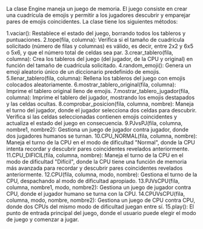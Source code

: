 La clase Engine maneja un juego de memoria. El juego consiste en crear una cuadrícula de emojis y permitir a los jugadores descubrir y emparejar pares de emojis coincidentes.
La clase tiene los siguientes métodos:

1.vaciar(): Restablece el estado del juego, borrando todos los tableros y puntuaciones.
2.tope(fila, columna): Verifica si el tamaño de cuadrícula solicitado (número de filas y columnas) es válido, es decir, entre 2x2 y 6x5 o 5x6, y que el número total de celdas sea par.
3.crear_tablero(fila, columna): Crea los tableros del juego (del jugador, de la CPU y original) en función del tamaño de cuadrícula solicitado.
4.random_emoji(): Genera un emoji aleatorio único de un diccionario predefinido de emojis.
5.llenar_tablero(fila, columna): Rellena los tableros del juego con emojis colocados aleatoriamente.
6.mostrar_tablero_original(fila, columna): Imprime el tablero original lleno de emojis.
7.mostrar_tablero_jugador(fila, columna): Imprime el tablero del jugador, mostrando los emojis destapados y las celdas ocultas.
8.comprobar_posicion(fila, columna, nombre): Maneja el turno del jugador, donde el jugador selecciona dos celdas para descubrir. Verifica si las celdas seleccionadas contienen emojis coincidentes y actualiza el estado del juego en consecuencia.
9.PJvsPJ(fila, columna, nombre1, nombre2): Gestiona un juego de jugador contra jugador, donde dos jugadores humanos se turnan.
10.CPU_NORMAL(fila, columna, nombre): Maneja el turno de la CPU en el modo de dificultad "Normal", donde la CPU intenta recordar y descubrir pares coincidentes revelados anteriormente.
11.CPU_DIFICIL(fila, columna, nombre): Maneja el turno de la CPU en el modo de dificultad "Difícil", donde la CPU tiene una función de memoria más avanzada para recordar y descubrir pares coincidentes revelados anteriormente.
12.CPU(fila, columna, modo, nombre): Gestiona el turno de la CPU, despachando al modo de dificultad apropiado.
13.PJVsCPU(fila, columna, nombre1, modo, nombre2): Gestiona un juego de jugador contra CPU, donde el jugador humano se turna con la CPU.
14.CPUVsCPU(fila, columna, modo, nombre, nombre2): Gestiona un juego de CPU contra CPU, donde dos CPUs del mismo modo de dificultad juegan entre sí.
15.play(): El punto de entrada principal del juego, donde el usuario puede elegir el modo de juego y comenzar a jugar.
